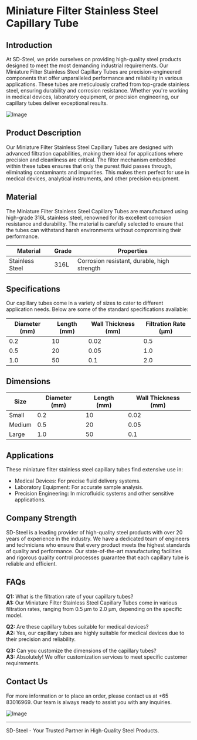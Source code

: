 # Miniature Filter Stainless Steel Capillary Tube

## Introduction
At SD-Steel, we pride ourselves on providing high-quality steel products designed to meet the most demanding industrial requirements. Our Miniature Filter Stainless Steel Capillary Tubes are precision-engineered components that offer unparalleled performance and reliability in various applications. These tubes are meticulously crafted from top-grade stainless steel, ensuring durability and corrosion resistance. Whether you're working in medical devices, laboratory equipment, or precision engineering, our capillary tubes deliver exceptional results.

![Image](https://github.com/user-attachments/assets/2567258e-e124-4816-932d-1809bd27ef0b)

## Product Description
Our Miniature Filter Stainless Steel Capillary Tubes are designed with advanced filtration capabilities, making them ideal for applications where precision and cleanliness are critical. The filter mechanism embedded within these tubes ensures that only the purest fluid passes through, eliminating contaminants and impurities. This makes them perfect for use in medical devices, analytical instruments, and other precision equipment.

## Material
The Miniature Filter Stainless Steel Capillary Tubes are manufactured using high-grade 316L stainless steel, renowned for its excellent corrosion resistance and durability. The material is carefully selected to ensure that the tubes can withstand harsh environments without compromising their performance.

| **Material** | **Grade** | **Properties** |
|--------------|-----------|----------------|
| Stainless Steel | 316L      | Corrosion resistant, durable, high strength |

## Specifications
Our capillary tubes come in a variety of sizes to cater to different application needs. Below are some of the standard specifications available:

| **Diameter (mm)** | **Length (mm)** | **Wall Thickness (mm)** | **Filtration Rate (µm)** |
|-------------------|-----------------|-------------------------|--------------------------|
| 0.2               | 10              | 0.02                    | 0.5                      |
| 0.5               | 20              | 0.05                    | 1.0                      |
| 1.0               | 50              | 0.1                     | 2.0                      |

## Dimensions
| **Size** | **Diameter (mm)** | **Length (mm)** | **Wall Thickness (mm)** |
|----------|-------------------|-----------------|-------------------------|
| Small    | 0.2               | 10              | 0.02                    |
| Medium   | 0.5               | 20              | 0.05                    |
| Large    | 1.0               | 50              | 0.1                     |

## Applications
These miniature filter stainless steel capillary tubes find extensive use in:
- Medical Devices: For precise fluid delivery systems.
- Laboratory Equipment: For accurate sample analysis.
- Precision Engineering: In microfluidic systems and other sensitive applications.

## Company Strength
SD-Steel is a leading provider of high-quality steel products with over 20 years of experience in the industry. We have a dedicated team of engineers and technicians who ensure that every product meets the highest standards of quality and performance. Our state-of-the-art manufacturing facilities and rigorous quality control processes guarantee that each capillary tube is reliable and efficient.

## FAQs
**Q1:** What is the filtration rate of your capillary tubes?  
**A1:** Our Miniature Filter Stainless Steel Capillary Tubes come in various filtration rates, ranging from 0.5 µm to 2.0 µm, depending on the specific model.

**Q2:** Are these capillary tubes suitable for medical devices?  
**A2:** Yes, our capillary tubes are highly suitable for medical devices due to their precision and reliability.

**Q3:** Can you customize the dimensions of the capillary tubes?  
**A3:** Absolutely! We offer customization services to meet specific customer requirements.

## Contact Us
For more information or to place an order, please contact us at +65 83016969. Our team is always ready to assist you with any inquiries.

![Image](https://github.com/user-attachments/assets/2567258e-e124-4816-932d-1809bd27ef0b)

---

SD-Steel - Your Trusted Partner in High-Quality Steel Products.